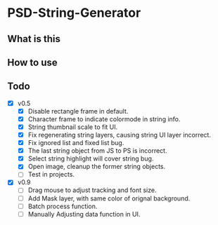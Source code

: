 # PSD-String-Generator
## What is this

## How to use

## Todo
- [x] v0.5
  - [x] Disable rectangle frame in default.
  - [x] Character frame to indicate colormode in string info.
  - [x] String thumbnail scale to fit UI.
  - [x] Fix regenerating string layers, causing string UI layer incorrect.
  - [x] Fix ignored list and fixed list bug.
  - [x] The last string object from JS to PS is incorrect.
  - [x] Select string highlight will cover string bug.
  - [x] Open image, cleanup the former string objects.
  - [ ] Test in projects.
  
- [x] v0.9
  - [ ] Drag mouse to adjust tracking and font size.
  - [ ] Add Mask layer, with same color of orignal background.
  - [ ] Batch process function.
  - [ ] Manually Adjusting data function in UI.
